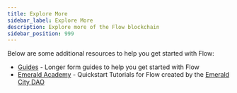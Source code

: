 ```yaml
---
title: Explore More
sidebar_label: Explore More
description: Explore more of the Flow blockchain
sidebar_position: 999
---
```


Below are some additional resources to help you get started with Flow:

 - [Guides](../../../guides/flow-app-quickstart.mdx) - Longer form guides to help you get started with Flow
 - [Emerald Academy](https://academy.ecdao.org/en/quickstarts) - Quickstart Tutorials for Flow created by the [Emerald City DAO](https://ecdao.org/)
